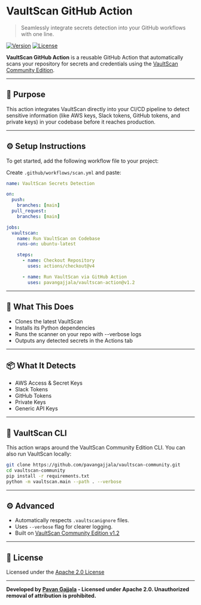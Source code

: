 # VaultScan GitHub Action

> Seamlessly integrate secrets detection into your GitHub workflows with one line.

[![Version](https://img.shields.io/badge/VaultScan-v1.2-blue)](https://github.com/pavangajjala/vaultscan-community)
[![License](https://img.shields.io/badge/License-Apache_2.0-blue.svg)](LICENSE)

**VaultScan GitHub Action** is a reusable GitHub Action that automatically scans your repository for secrets and credentials using the [VaultScan Community Edition](https://github.com/pavangajjala/vaultscan-community).

---

## 📌 Purpose

This action integrates VaultScan directly into your CI/CD pipeline to detect sensitive information (like AWS keys, Slack tokens, GitHub tokens, and private keys) in your codebase before it reaches production.

---

## ⚙️ Setup Instructions

To get started, add the following workflow file to your project:

Create `.github/workflows/scan.yml` and paste:

```yaml
name: VaultScan Secrets Detection

on:
  push:
    branches: [main]
  pull_request:
    branches: [main]

jobs:
  vaultscan:
    name: Run VaultScan on Codebase
    runs-on: ubuntu-latest

    steps:
      - name: Checkout Repository
        uses: actions/checkout@v4

      - name: Run VaultScan via GitHub Action
        uses: pavangajjala/vaultscan-action@v1.2
```

---
## 🧪 What This Does
- Clones the latest VaultScan
- Installs its Python dependencies
- Runs the scanner on your repo with --verbose logs
- Outputs any detected secrets in the Actions tab

---
## 📦 What It Detects
- AWS Access & Secret Keys
- Slack Tokens
- GitHub Tokens
- Private Keys
- Generic API Keys
---

## 🔗 VaultScan CLI
This action wraps around the VaultScan Community Edition CLI. You can also run VaultScan locally:

```bash
git clone https://github.com/pavangajjala/vaultscan-community.git
cd vaultscan-community
pip install -r requirements.txt
python -m vaultscan.main --path . --verbose
```
---

## ⚙️ Advanced

- Automatically respects `.vaultscanignore` files.
- Uses `--verbose` flag for clearer logging.
- Built on [VaultScan Community Edition v1.2](https://github.com/pavangajjala/vaultscan-community)

---

## 📜 License

Licensed under the [Apache 2.0 License](LICENSE)

---

**Developed by [Pavan Gajjala](https://github.com/pavangajjala) - Licensed under Apache 2.0. Unauthorized removal of attribution is prohibited.**
